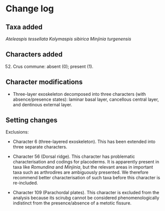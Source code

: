 # Change log

## Taxa added
*Ateleaspis tessellata*
*Kolymaspis sibirica*
*Minjinia turgenensis*

## Characters added

52. Crus commune: absent (0); present (1).

## Character modifications

- Three-layer exoskeleton decomposed into three characters (with absence/presence states): laminar basal layer, cancellous central layer, and dentinous external layer.

## Setting changes
Exclusions:
- Character 6 (three-layered exoskeleton). This has been extended into three separate characters.
- Character 56 (Dorsal ridge). This character has problematic characterisation and codings for placoderms. It is apparently present in taxa like *Romundina* and *Minjinia*, but the relevant areas in important taxa such as arthrodires are ambiguously presented. We therefore recommend better characterisation of such taxa before this character is re-included.

- Character 109 (Parachordal plates). This character is excluded from the analysis because its scirubg cannot be considered phenomenologically indistinct from the presence/absence of a metotic fissure.

